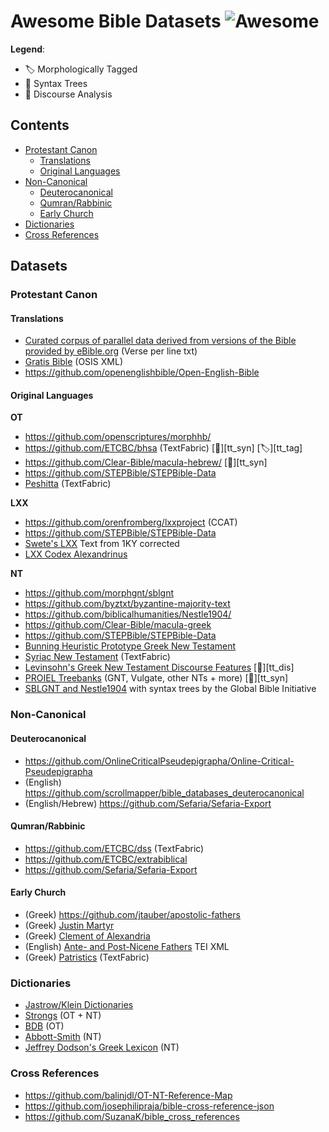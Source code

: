 # Awesome Bible Datasets ![Awesome](https://awesome.re/badge-flat2.svg)

[tag]: ## "Morphologically Tagged"
[syn]: ## "Syntax Trees"
[dis]: ## "Discourse Analysis"

**Legend**:

 - 🏷️  Morphologically Tagged
 - 🌲 Syntax Trees
 - 💬 Discourse Analysis

## Contents

- [Protestant Canon](#protestant-canon)
  - [Translations](#translations)
  - [Original Languages](#original-languages)
- [Non-Canonical](#non-canonical)
  - [Deuterocanonical](#deuterocanonical)
  - [Qumran/Rabbinic](#qumranrabbinic)
  - [Early Church](#early-church)
- [Dictionaries](#dictionaries)
- [Cross References](#cross-references)

## Datasets

### Protestant Canon

#### Translations

  - [Curated corpus of parallel data derived from versions of the Bible provided by eBible.org](https://github.com/BibleNLP/ebible-corpus) (Verse per line txt)
  - [Gratis Bible](https://github.com/gratis-bible/bible) (OSIS XML)
  - https://github.com/openenglishbible/Open-English-Bible

#### Original Languages

  **OT**
  - https://github.com/openscriptures/morphhb/
  - https://github.com/ETCBC/bhsa (TextFabric) [🌲][tt_syn] [🏷️][tt_tag]
  - https://github.com/Clear-Bible/macula-hebrew/ [🌲][tt_syn]
  - https://github.com/STEPBible/STEPBible-Data
  - [Peshitta](https://github.com/ETCBC/peshitta) (TextFabric)

  **LXX**
  - https://github.com/orenfromberg/lxxproject (CCAT)
  - https://github.com/STEPBible/STEPBible-Data
  - [Swete's LXX](https://github.com/sleeptillseven/LXX-Swete/) Text from 1KY corrected
  - [LXX Codex Alexandrinus](https://github.com/sleeptillseven/LXX.Alex)
  
  **NT**
  - https://github.com/morphgnt/sblgnt
  - https://github.com/byztxt/byzantine-majority-text
  - https://github.com/biblicalhumanities/Nestle1904/
  - https://github.com/Clear-Bible/macula-greek
  - https://github.com/STEPBible/STEPBible-Data
  - [Bunning Heuristic Prototype Greek New Testament](https://github.com/greekcntr/BHP)
  - [Syriac New Testament](https://github.com/etcbc/syrnt) (TextFabric)
  - [Levinsohn's Greek New Testament Discourse Features](https://github.com/biblicalhumanities/levinsohn) [💬][tt_dis]
  - [PROIEL Treebanks](https://github.com/proiel/proiel-treebank) (GNT, Vulgate, other NTs + more) [🌲][tt_syn]
  - [SBLGNT and Nestle1904](https://github.com/biblicalhumanities/greek-new-testament) with syntax trees by the Global Bible Initiative
  
### Non-Canonical
#### Deuterocanonical
  - https://github.com/OnlineCriticalPseudepigrapha/Online-Critical-Pseudepigrapha
  - (English) https://github.com/scrollmapper/bible_databases_deuterocanonical
  - (English/Hebrew) https://github.com/Sefaria/Sefaria-Export

#### Qumran/Rabbinic
  - https://github.com/ETCBC/dss (TextFabric)
  - https://github.com/ETCBC/extrabiblical
  - https://github.com/Sefaria/Sefaria-Export

#### Early Church
  - (Greek) https://github.com/jtauber/apostolic-fathers
  - (Greek) [Justin Martyr](https://github.com/Mallioch/justin-martyr-texts)
  - (Greek) [Clement of Alexandria](https://github.com/Mallioch/clement-of-alexandria-texts)
  - (English) [Ante- and Post-Nicene Fathers](https://github.com/gregorycrane/nicenefathers) TEI XML
  - (Greek) [Patristics](https://github.com/pthu/patristics) (TextFabric)

### Dictionaries

- [Jastrow/Klein Dictionaries](https://github.com/Sefaria/Sefaria-Data/tree/master/lexicon)
- [Strongs](https://github.com/openscriptures/strongs) (OT + NT)
- [BDB](https://github.com/openscriptures/HebrewLexicon) (OT)
- [Abbott-Smith](https://github.com/translatable-exegetical-tools/Abbott-Smith) (NT)
- [Jeffrey Dodson's Greek Lexicon](https://github.com/biblicalhumanities/Dodson-Greek-Lexicon) (NT)

### Cross References

- https://github.com/balinjdl/OT-NT-Reference-Map
- https://github.com/josephilipraja/bible-cross-reference-json
- https://github.com/SuzanaK/bible_cross_references

